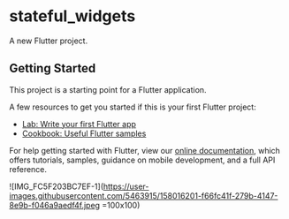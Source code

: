 # stateful_widgets

A new Flutter project.

## Getting Started

This project is a starting point for a Flutter application.

A few resources to get you started if this is your first Flutter project:

- [Lab: Write your first Flutter app](https://flutter.dev/docs/get-started/codelab)
- [Cookbook: Useful Flutter samples](https://flutter.dev/docs/cookbook)

For help getting started with Flutter, view our
[online documentation](https://flutter.dev/docs), which offers tutorials,
samples, guidance on mobile development, and a full API reference.


![IMG_FC5F203BC7EF-1](https://user-images.githubusercontent.com/5463915/158016201-f66fc41f-279b-4147-8e9b-f046a9aedf4f.jpeg =100x100)
